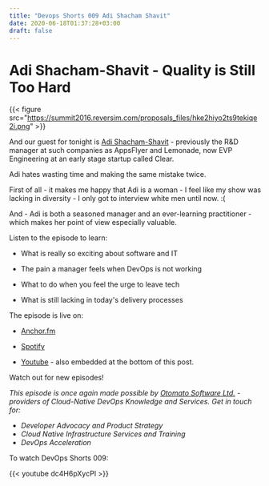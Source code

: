 ```yaml
---
title: "Devops Shorts 009 Adi Shacham Shavit"
date: 2020-06-18T01:37:28+03:00
draft: false
---
```


# Adi Shacham-Shavit - Quality is Still Too Hard

{{< figure src="https://summit2016.reversim.com/proposals_files/hke2hiyo2ts9tekiqe2i.png" >}}

And our guest for tonight is [Adi Shacham-Shavit](https://twitter.com/adishsh) - previously the R&D manager at such companies as AppsFlyer and Lemonade, now EVP Engineering at an early stage startup called Clear. 

Adi hates wasting time and making the same mistake twice.

First of all - it makes me happy that Adi is a woman - I feel like my show was lacking in diversity - I only got to interview white men until now. :(
    
And - Adi is both a seasoned manager and an ever-learning practitioner - which makes her point of view especially valuable.

Listen to the episode to learn:

- What is really so exciting about software and IT

- The pain a manager feels when DevOps is not working

- What to do when you feel the urge to leave tech

- What is still lacking in today's delivery processes


The episode is live on:

- [Anchor.fm](https://anchor.fm/devops-shorts/episodes/Adi-Shacham-Shavit---Quality-is-Still-Too-Hard-efhvh4)

- [Spotify](https://open.spotify.com/show/3cCjBXnbp2JMl5Suk8NOz0)

- [Youtube](https://youtu.be/dc4H6pXycPI) - also embedded at the bottom of this post.

Watch out for new episodes!

_This episode is once again made possible by [Otomato Software Ltd.](https://otomato.io) - providers of Cloud-Native DevOps Knowledge and Services._
_Get in touch for:_
- _Developer Advocacy and Product Strategy_
- _Cloud Native Infrastructure Services and Training_
- _DevOps Acceleration_

To watch DevOps Shorts 009:

{{< youtube dc4H6pXycPI >}}
